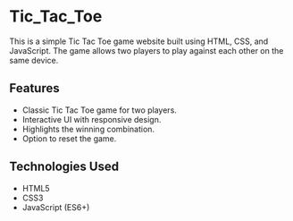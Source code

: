 # Tic_Tac_Toe

This is a simple Tic Tac Toe game website built using HTML, CSS, and JavaScript. The game allows two players to play against each other on the same device.

## Features

- Classic Tic Tac Toe game for two players.
- Interactive UI with responsive design.
- Highlights the winning combination.
- Option to reset the game.

## Technologies Used

- HTML5
- CSS3
- JavaScript (ES6+)
